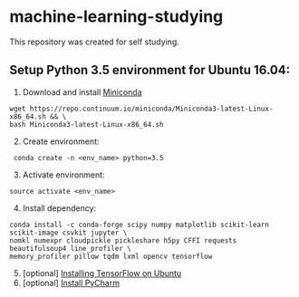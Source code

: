 # machine-learning-studying
This repository was created for self studying.

## Setup Python 3.5 environment for Ubuntu 16.04:
1. Download and install [Miniconda](https://conda.io/miniconda.html)
```
wget https://repo.continuum.io/miniconda/Miniconda3-latest-Linux-x86_64.sh && \
bash Miniconda3-latest-Linux-x86_64.sh
```
2. Create environment:
```
 conda create -n <env_name> python=3.5
```
3. Activate environment:
```
source activate <env_name>
```
4. Install dependency:
```
conda install -c conda-forge scipy numpy matplotlib scikit-learn scikit-image csvkit jupyter \
nomkl numexpr cloudpickle pickleshare h5py CFFI requests beautifulsoup4 line_profiler \
memory_profiler pillow tqdm lxml opencv tensorflow
```
5. [optional] [Installing TensorFlow on Ubuntu](https://www.tensorflow.org/install/install_linux#InstallingAnaconda)
6. [optional] [Install PyCharm](https://www.jetbrains.com/pycharm/download/#section=linux)

